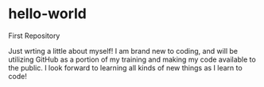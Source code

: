 # hello-world

First Repository

Just wrting a little about myself! I am brand new to coding, and will be utilizing GitHub
as a portion of my training and making my code available to the public. I look forward to
learning all kinds of new things as I learn to code!
